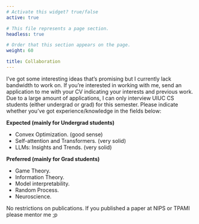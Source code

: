 ```yaml
---
# Activate this widget? true/false
active: true

# This file represents a page section.
headless: true

# Order that this section appears on the page.
weight: 60

title: Collaboration
---
```


I’ve got some interesting ideas that’s promising but I currently lack bandwidth to work on. If you’re interested in working with me, send an application to me with your CV indicating your interests and previous work.  Due to a large amount of applications, I can only interview UIUC CS students (either undergrad or grad) for this semester. Please indicate whether you’ve got experience/knowledge in the fields below:

**Expected (mainly for Undergrad students)**

-   Convex Optimization. (good sense)
-   Self-attention and Transformers. (very solid)
-   LLMs: Insights and Trends. (very solid)

**Preferred (mainly for Grad students)**

-   Game Theory.
-   Information Theory.
-   Model interpretability.
-   Random Process.
-   Neuroscience.

No restrictions on publications. If you published a paper at NIPS or TPAMI please mentor me ;p
